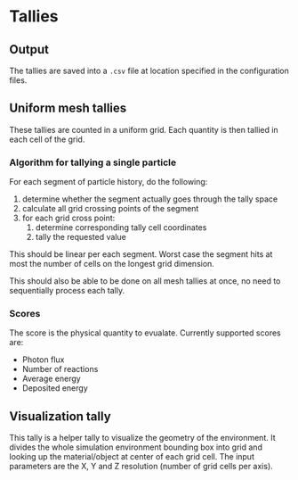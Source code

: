 # Tallies

## Output
The tallies are saved into a `.csv` file at location specified in the configuration files.

## Uniform mesh tallies

These tallies are counted in a uniform grid.
Each quantity is then tallied in each cell of the grid.

### Algorithm for tallying a single particle

For each segment of particle history, do the following:

1. determine whether the segment actually goes through the tally space
2. calculate all grid crossing points of the segment
3. for each grid cross point:
    1. determine corresponding tally cell coordinates
    2. tally the requested value

This should be linear per each segment.
Worst case the segment hits at most the number of cells on the longest grid dimension.

This should also be able to be done on all mesh tallies at once, no need to sequentially process each tally.

### Scores
The score is the physical quantity to evualate.
Currently supported scores are:

- Photon flux
- Number of reactions
- Average energy
- Deposited energy

## Visualization tally

This tally is a helper tally to visualize the geometry of the environment.
It divides the whole simulation environment bounding box into grid and looking up the material/object at center of each grid cell.
The input parameters are the X, Y and Z resolution (number of grid cells per axis).
